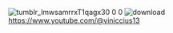 ![tumblr_lmwsamrrxT1qagx30 0 0](https://github.com/user-attachments/assets/1d996130-08a5-4193-8b15-85e3971e7df3)
![download](https://github.com/user-attachments/assets/22cb1d42-c1a8-4d2e-a5a1-13f5aa404a22)
https://www.youtube.com/@viniccius13
